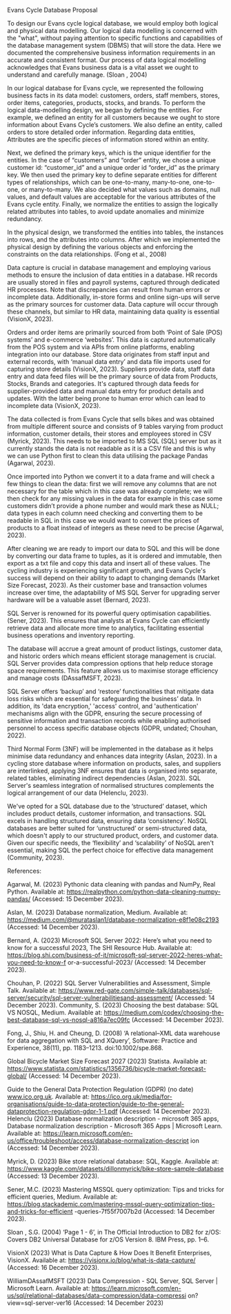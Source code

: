 Evans Cycle Database Proposal

To design our Evans cycle logical database, we would employ both logical and physical data
modelling. Our logical data modelling is concerned with the "what", without paying attention
to specific functions and capabilities of the database management system (DBMS) that will
store the data. Here we documented the comprehensive business information requirements
in an accurate and consistent format. Our process of data logical modelling acknowledges
that Evans business data is a vital asset we ought to understand and carefully manage.
(Sloan , 2004)


In our logical database for Evans cycle, we represented the following business facts in its
data model: customers, orders, staff members, stores, order items, categories, products,
stocks, and brands. To perform the logical data-modelling design, we began by defining the
entities. For example, we defined an entity for all customers because we ought to store
information about Evans Cycle’s customers. We also define an entity, called orders to store
detailed order information. Regarding data entities, Attributes are the specific pieces of
information stored within an entity.


Next, we defined the primary keys, which is the unique identifier for the entities. In the case
of “customers” and “order” entity, we chose a unique customer id: “customer_id” and a
unique order id “order_id” as the primary key. We then used the primary key to define
separate entities for different types of relationships, which can be one-to-many, many-to-one,
one-to-one, or many-to-many. We also decided what values such as domains, null values,
and default values are acceptable for the various attributes of the Evans cycle entity. Finally,
we normalize the entities to assign the logically related attributes into tables, to avoid update
anomalies and minimize redundancy.


In the physical design, we transformed the entities into tables, the instances into rows, and
the attributes into columns. After which we implemented the physical design by defining the
various objects and enforcing the constraints on the data relationships. (Fong et al., 2008)


Data capture is crucial in database management and employing various methods to ensure
the inclusion of data entities in a database. HR records are usually stored in files and payroll
systems, captured through dedicated HR processes. Note that discrepancies can result from
human errors or incomplete data. Additionally, in-store forms and online sign-ups will serve
as the primary sources for customer data. Data capture will occur through these channels,
but similar to HR data, maintaining data quality is essential (VisionX, 2023).


Orders and order items are primarily sourced from both ‘Point of Sale (POS) systems’ and
e-commerce ‘websites’. This data is captured automatically from the POS system and via
APIs from online platforms, enabling integration into our database. Store data originates
from staff input and external records, with ‘manual data entry’ and data file imports used for
capturing store details (VisionX, 2023). Suppliers provide data, staff data entry and data feed
files will be the primary source of data from Products, Stocks, Brands and categories. It's
captured through data feeds for supplier-provided data and manual data entry for product
details and updates. With the latter being prone to human error which can lead to incomplete
data (VisionX, 2023).


The data collected is from Evans Cycle that sells bikes and was obtained from multiple
different source and consists of 9 tables varying from product information, customer details,
their stores and employees stored in CSV (Myrick, 2023). This needs to be imported to MS
SQL (SQL) server but as it currently stands the data is not readable as it is a CSV file and
this is why we can use Python first to clean this data utilising the package Pandas (Agarwal,
2023).


Once imported into Python we convert it to a data frame and will check a few things to clean
the data: first we will remove any columns that are not necessary for the table which in this
case was already complete; we will then check for any missing values in the data for
example in this case some customers didn’t provide a phone number and would mark these
as NULL; data types in each column need checking and converting them to be readable in
SQL in this case we would want to convert the prices of products to a float instead of
integers as these need to be precise (Agarwal, 2023).


After cleaning we are ready to import our data to SQL and this will be done by converting our
data frame to tuples, as it is ordered and immutable, then export as a txt file and copy this
data and insert all of these values.
The cycling industry is experiencing significant growth, and Evans Cycle's success will
depend on their ability to adapt to changing demands (Market Size Forecast, 2023). As their
customer base and transaction volumes increase over time, the adaptability of MS SQL
Server for upgrading server hardware will be a valuable asset (Bernard, 2023).


SQL Server is renowned for its powerful query optimisation capabilities. (Sener, 2023). This
ensures that analysts at Evans Cycle can efficiently retrieve data and allocate more time to
analytics, facilitating essential business operations and inventory reporting.


The database will accrue a great amount of product listings, customer data, and historic
orders which means efficient storage management is crucial. SQL Server provides data
compression options that help reduce storage space requirements. This feature allows us to
maximise storage efficiency and manage costs (DAssafMSFT, 2023).


SQL Server offers ‘backup’ and ‘restore’ functionalities that mitigate data loss risks which are
essential for safeguarding the business’ data. In addition, its 'data encryption,' 'access'
control, and 'authentication' mechanisms align with the GDPR, ensuring the secure
processing of sensitive information and transaction records while enabling authorised
personnel to access specific database objects (GDPR, undated; Chouhan, 2022).


Third Normal Form (3NF) will be implemented in the database as it helps minimise data
redundancy and enhances data integrity (Aslan, 2023). In a cycling store database where
information on products, sales, and suppliers are interlinked, applying 3NF ensures that data
is organised into separate, related tables, eliminating indirect dependencies (Aslan, 2023).
SQL Server's seamless integration of normalised structures complements the logical
arrangement of our data (Helenclu, 2023).


We've opted for a SQL database due to the ‘structured’ dataset, which includes product
details, customer information, and transactions. SQL excels in handling structured data,
ensuring data ‘consistency’. NoSQL databases are better suited for ‘unstructured’ or
semi-structured data, which doesn't apply to our structured product, orders, and customer
data. Given our specific needs, the ‘flexibility’ and ‘scalability’ of NoSQL aren't essential,
making SQL the perfect choice for effective data management (Community, 2023).


References:


Agarwal, M. (2023) Pythonic data cleaning with pandas and NumPy, Real Python. Available
at: https://realpython.com/python-data-cleaning-numpy-pandas/ (Accessed: 15 December
2023).


Aslan, M. (2023) Database normalization, Medium. Available at:
https://medium.com/@murataslan1/database-normalization-e8f1e08c2193 (Accessed: 14
December 2023).


Bernard, A. (2023) Microsoft SQL Server 2022: Here’s what you need to know for a
successful 2023, The SHI Resource Hub. Available at:
https://blog.shi.com/business-of-it/microsoft-sql-server-2022-heres-what-you-need-to-know-f
or-a-successful-2023/ (Accessed: 14 December 2023).


Chouhan, P. (2022) SQL Server Vulnerabilities and Assessment, Simple Talk. Available at:
https://www.red-gate.com/simple-talk/databases/sql-server/security/sql-server-vulnerabilitiesand-assessment/ (Accessed: 14 December 2023).
Community, S. (2023) Choosing the best database: SQL VS NOSQL, Medium. Available at:
https://medium.com/codex/choosing-the-best-database-sql-vs-nosql-a816a7ec09fc
(Accessed: 14 December 2023).


Fong, J., Shiu, H. and Cheung, D. (2008) ‘A relational–XML data warehouse for data
aggregation with SQL and XQuery’, Software: Practice and Experience, 38(11), pp.
1183–1213. doi:10.1002/spe.868.

Global Bicycle Market Size Forecast 2027 (2023) Statista. Available at:
https://www.statista.com/statistics/1356736/bicycle-market-forecast-global/ (Accessed: 14
December 2023).

Guide to the General Data Protection Regulation (GDPR) (no date) www.ico.org.uk.
Available at:
https://ico.org.uk/media/for-organisations/guide-to-data-protection/guide-to-the-general-dataprotection-regulation-gdpr-1-1.pdf (Accessed: 14 December 2023).
Helenclu (2023) Database normalization description - microsoft 365 apps, Database
normalization description - Microsoft 365 Apps | Microsoft Learn. Available at:
https://learn.microsoft.com/en-us/office/troubleshoot/access/database-normalization-descript
ion (Accessed: 14 December 2023).

Myrick, D. (2023) Bike store relational database: SQL, Kaggle. Available at:
https://www.kaggle.com/datasets/dillonmyrick/bike-store-sample-database (Accessed: 13
December 2023).

Sener, M.C. (2023) Mastering MSSQL query optimization: Tips and tricks for efficient
queries, Medium. Available at:
https://blog.stackademic.com/mastering-mssql-query-optimization-tips-and-tricks-for-efficient
-queries-7f55f7007b2d (Accessed: 14 December 2023).

Sloan , S.G. (2004) ‘Page 1 - 6’, in The Official Introduction to DB2 for z/OS: Covers DB2
Universal Database for z/OS Version 8. IBM Press, pp. 1–6.

VisionX (2023) What is Data Capture &amp; How Does It Benefit Enterprises, VisionX.
Available at: https://visionx.io/blog/what-is-data-capture/ (Accessed: 16 December 2023).

WilliamDAssafMSFT (2023) Data Compression - SQL Server, SQL Server | Microsoft Learn.
Available at:
https://learn.microsoft.com/en-us/sql/relational-databases/data-compression/data-compressi
on?view=sql-server-ver16 (Accessed: 14 December 2023)
